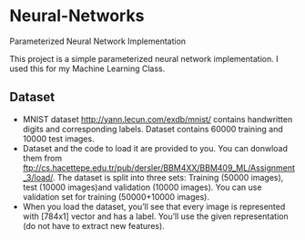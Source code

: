 # Neural-Networks
Parameterized Neural Network Implementation

This project is a simple parameterized neural network implementation. I used this for my Machine Learning Class. 




## Dataset
- MNIST dataset http://yann.lecun.com/exdb/mnist/ contains handwritten digits and corresponding labels. Dataset contains 60000 training and 10000 test images.
- Dataset and the code to load it are provided to you. You can donwload them from ftp://cs.hacettepe.edu.tr/pub/dersler/BBM4XX/BBM409_ML/Assignment_3/load/. The dataset is split into three sets: Training (50000 images), test (10000 images)and validation (10000 images). You can use validation set for training (50000+10000 images).
- When you load the dataset, you’ll see that every image is represented with [784x1] vector and has a label. You’ll use the given representation (do not have to extract new features).
